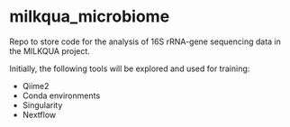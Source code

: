 # milkqua_microbiome
Repo to store code for the analysis of 16S rRNA-gene sequencing data in the MILKQUA project.

Initially, the following tools will be explored and used for training:
- Qiime2
- Conda environments
- Singularity
- Nextflow

